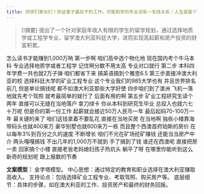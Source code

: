 ```yaml
---
title: 同学们家长们！你这辈子最后干的工作，可能和学的专业没有一毛钱关系！人生就是个不断发现问题解决问题的过程！一定不要放弃希望！升学规划
---
```

 > [!摘要]
提出了一个针对家庭年收入有限的学生的留学规划，通过选择地质学或工程学专业，留学澳大利亚科廷大学，进而实现高起薪和房产投资的财富积累。

怎么读书才能赚到1,000万呐
第一步啊
咱们高中选个物化地
现在国内考个牛马本科
专业选择地质学或者工程学
记住啊分数不用太高
专业对口就行
第二步
本科四年学费一共也就2万子弹
咱们都省下来
搞英语搞到个雅思6.5
第三步直接冲澳大利亚的校
选择科廷大学的矿业工程专业
这个专业我们的985大学也有
并且世界排名前几
但是单论搞钱呢
都不如澳大利亚那些大学好使
四步咱们到了澳洲
飞机一落地就先考个驾照
就考最简单的就行了
后面有用的啊
第五步
矿业工程研究生读个两年
直接可以无缝在当地落户
拿刀绿卡
你从本科到研究生毕业
总投入也就六七十万呢
但是你的第一份工作
起薪就会接近50万人民币一年
最后起码70-100万一年
最关键的来了
咱们这钱拿着不要乱花
直接在当地买房
在当地啊
独栋小楼靠海带码头也就400来万
豪华别墅也就600来万一栋
而且整个西澳首府珀斯的房价
在以每年3%到百分之久的速度
不断增长
咱们不光在矿场挖矿赚钱
还能当当房产中介
两头嘎嘎搞钱
不出几年的1,000万不就到
手了搞到了钱
谁还在西澳呢
直接把房一卖
回家搞个小楼
直接老爸老妈媳妇孩子热炕头
躺平了呀
在哪里你能听到这么新奇的规划呢
跟上报数的节奏

**文案模型：**
金字塔模型。
中心思想：通过特定的教育和职业选择在澳大利亚赚取高收入。
支持论点：包括选择矿业工程专业、考取驾照、购买房产等。
底层细节：具体的步骤，如在澳大利亚的工作、投资房产和最终的财务回报。

